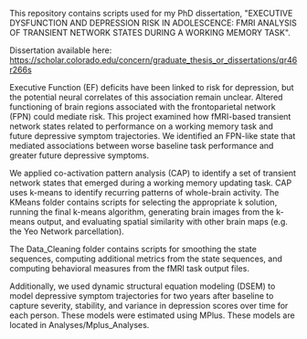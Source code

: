 This repository contains scripts used for my PhD dissertation, "EXECUTIVE DYSFUNCTION AND DEPRESSION RISK IN ADOLESCENCE: 
FMRI ANALYSIS OF TRANSIENT NETWORK STATES DURING A WORKING MEMORY TASK".

Dissertation available here: https://scholar.colorado.edu/concern/graduate_thesis_or_dissertations/qr46r266s

Executive Function (EF) deficits have been linked to risk for depression, but the potential neural correlates of this association remain unclear. 
Altered functioning of brain regions associated with the frontoparietal network (FPN) could mediate risk.
This project examined how fMRI-based transient network states related to performance on a working memory task and future depressive symptom trajectories.
We identified an FPN-like state that mediated associations between worse baseline task performance and greater future depressive symptoms.

We applied co-activation pattern analysis (CAP) to identify a set of transient network states that emerged during a working memory updating task. 
CAP uses k-means to identify recurring patterns of whole-brain activity. The KMeans folder contains scripts for selecting the appropriate k solution, running the final k-means algorithm, generating brain images from the k-means output, and evaluating spatial similarity with other brain maps (e.g. the Yeo Network parcellation).

The Data_Cleaning folder contains scripts for smoothing the state sequences, computing additional metrics from the state sequences, and computing behavioral measures from the fMRI task output files.

Additionally, we used dynamic structural equation modeling (DSEM) to model depressive symptom trajectories for two years after baseline to capture severity, stability, and variance in depression scores over time for each person. These models were estimated using MPlus. These models are located in Analyses/Mplus_Analyses.

